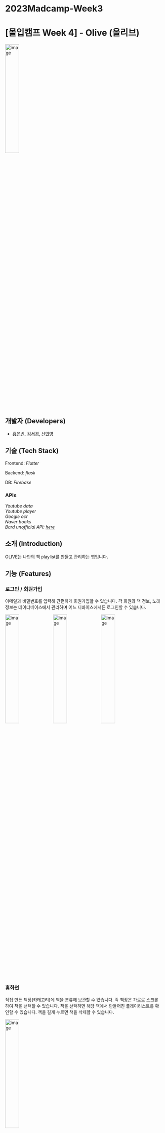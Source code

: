# 2023Madcamp-Week3

# [몰입캠프 Week 4] - Olive (올리브)

<img src="https://github.com/pancakesontuesday/2023Madcamp-Week4/assets/128043904/743d6204-4b89-4639-8d38-0f79f6962f4a" alt="image" width="30%">

## 개발자 (Developers)

- [홍은빈](https://github.com/pancakesontuesday), [김서경](https://github.com/seokyung1114), [신민영](https://github.com/myshin22)


## 기술 (Tech Stack)

Frontend: *Flutter*

Backend: *flask*
 
DB: *Firebase*
 
### APIs
*Youtube data* \
*Youtube player* \
*Google ocr* \
*Naver books* \
*Bard unofficial API: [here](https://github.com/dsdanielpark/Bard-API)* 


## 소개 (Introduction)

OLIVE는 나만의 책 playlist를 만들고 관리하는 앱입니다. 


## 기능 (Features)

### 로그인 / 회원가입
이메일과 비밀번호를 입력해 간편하게 회원가입할 수 있습니다. 각 회원의 책 정보, 노래 정보는 데이터베이스에서 관리하며 어느 디바이스에서든 로그인할 수 있습니다.


<img src="https://github.com/pancakesontuesday/2023Madcamp-Week4/assets/128043904/632c3385-c439-482a-a11f-9af728773d54" alt="image" width="30%">
<img src="https://github.com/pancakesontuesday/2023Madcamp-Week4/assets/128043904/af6ffbe3-69a5-4474-be5f-9da91b7e1c22" alt="image" width="30%">
<img src="https://github.com/pancakesontuesday/2023Madcamp-Week4/assets/128043904/91e6a087-476d-45e2-ba39-22fb1080a774" alt="image" width="30%">



### 홈화면
직접 만든 책장(카테고리)에 책을 분류해 보관할 수 있습니다. 각 책장은 가로로 스크롤하여 책을 선택할 수 있습니다. 책을 선택하면 해당 책에서 만들어진 플레이리스트를 확인할 수 있습니다. 책을 길게 누르면 책을 삭제할 수 있습니다.

<img src="https://github.com/pancakesontuesday/2023Madcamp-Week4/assets/128043904/96dd79b4-5027-4e31-815b-e353e6f1cd63" alt="image" width="30%">




### 책추가
하단 네비게이터바의 버튼을 이용해 책을 추가할 수 있습니다. 네이버 북스를 이용해 존재하는 책을 검색해 제목, 작가, 표지사진, 책 설명을 사용합니다. Google의 Bard unofficial API를 이용해 해당 책과 어울리는 노래를 추천받게 됩니다. 추천받은 노래는 유튜브 API를 이용해 유튜브 영상 정보를 가져와 추가할 수 있습니다. 책을 넣을 카테고리를 선택하고 책을 추가하면 회원 정보가 업데이트되며 책이 추가됩니다.

<img src="https://github.com/pancakesontuesday/2023Madcamp-Week4/assets/128043904/811dfb79-93d1-46e9-bca9-0e4846442e00" alt="image" width="30%">
<img src="https://github.com/pancakesontuesday/2023Madcamp-Week4/assets/128043904/4d7dee8e-d392-49f7-8728-93fda03202f4" alt="image" width="30%">


### 플레이리스트 / 노래 추가
책을 클릭해 열람하면 해당 책에 추가된 플레이리스트를 확인할 수 있습니다. 노래를 실행하면 유튜브 API를 이용해 영상을 틀며 노래가 재생됩니다. 
해당 탭에서 직접 노래를 추가하거나 글귀를 이용한 노래를 추천받을 수 있습니다. 직접 노래를 추가하면 유튜브에서 노래가 검색되며 검색어와 가장 유사한 상위 3개의 결과가 나타납니다. + 버튼을 이용해 검색한 노래를 추가할 수 있습니다. 책을 읽으며 인상깊은 글귀를 이용해 노래를 추천받을 수 있습니다. 책을 찍으면 Google OCR을 이용해 글을 인식하고, 해당 글귀를 Bard 모델에 집어넣고 5개의 추천곡을 받습니다. 책 추가와 유사하게, 추천곡은 유튜브에서 검색되어 나타나고 + 버튼을 이용해 추가할 수 있습니다.


<img src="https://github.com/pancakesontuesday/2023Madcamp-Week4/assets/128043904/752b28d0-970d-4c18-8201-4dd74377f61c" alt="image" width="30%">
<img src="https://github.com/pancakesontuesday/2023Madcamp-Week4/assets/128043904/60a8b5f0-0579-4bbd-8fd6-fb65630c2865" alt="image" width="30%">
<img src="https://github.com/pancakesontuesday/2023Madcamp-Week4/assets/128043904/c75129b4-1849-425e-90a7-617c8e7292bb4" alt="image" width="30%">


